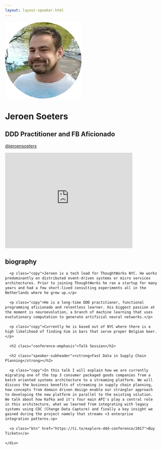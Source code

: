 ```yaml
---
layout: layout-speaker.html
---
```


<div class="container section featured-speaker">
  <div class="row">
    <div class="col-xs-12 col-sm-2 img-container">
      <img class="speaker-page-img" src="../img/speakers/Jeroen-Soeters-ON.png" />
      </div>
    <div class="col-xs-12 col-sm-10 copy-container">
      <h1 class="speaker-header">Jeroen Soeters</h1>
      <h2 class="speaker-subtitle">DDD Practitioner and FB Aficionado</h2>
      <p class="copy"><a class="speaker-handle" href="https://twitter.com/@jeroensoeters" target="_blank">@jeroensoeters</a></p>
      <div class="video-responsive">
        <iframe width="420" height="315" src="http://www.youtube.com/embed/UaugV0hyYbY" frameborder="0" allowfullscreen></iframe>
      </div>
      <h2 class="speaker-subheader"><strong>biography</strong></h2>

      <p class="copy">Jeroen is a tech lead for ThoughtWorks NYC. He works predominantly on distributed event-driven systems or micro services architectures. Prior to joining ThoughtWorks he ran a startup for many years and had a few short-lived consulting experiments all in the Netherlands where he grew up.</p>

      <p class="copy">He is a long-time DDD practitioner, functional programming aficionado and relentless learner. His biggest passion at the moment is neuroevolution, a branch of machine learning that uses evolutionary computation to generate artificial neural networks.</p>

      <p class="copy">Currently he is based out of NYC where there is a high likelihood of finding him in bars that serve proper Belgian beer.</p>

      <h2 class="conference-emphasis">Talk Session</h2>

      <h2 class="speaker-subheader"><strong>Fast Data in Supply Chain Planning</strong></h2>

      <p class="copy">In this talk I will explain how we are currently migrating one of the top 3 consumer packaged goods companies from a batch oriented systems architecture to a streaming platform. We will discuss the business benefits of streaming in supply chain planning, how concepts from domain driven design enable our strangler approach to developing the new platform in parallel to the existing solution. We talk about how Kafka and it's four main API's play a central role in this architecture, what we learned from integrating with legacy systems using CDC (Change Data Capture) and finally a key insight we gained during the project namely that streams <3 enterprise integration patterns.<p>

      <a class="btn" href="https://ti.to/explore-ddd-conference/2017">Buy Tickets</a>

    </div>
</div>
</div>
